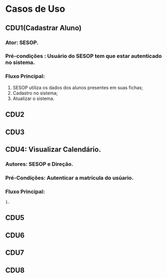 # Casos de Uso


## CDU1(Cadastrar Aluno)

### Ator: SESOP. 

### Pré-condições : Usuário do SESOP tem que estar autenticado no sistema.

### Fluxo Principal: 


1)	SESOP utiliza os dados dos alunos presentes em suas fichas;
2)	Cadastro no sistema;
3)	Atualizar o sistema. 



## CDU2

## CDU3

## CDU4: Visualizar Calendário.

### Autores: SESOP e Direção.

### Pré-Condições: Autenticar a matrícula do usúario.

### Fluxo Principal:

	1.

## CDU5

## CDU6

## CDU7

## CDU8


